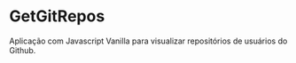 # GetGitRepos

Aplicação com Javascript Vanilla para visualizar repositórios de usuários do Github. 